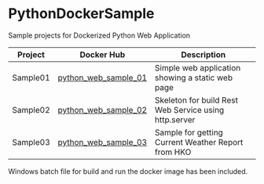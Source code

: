 # PythonDockerSample
Sample projects for Dockerized Python Web Application



| Project  | Docker Hub                                                   | Description                                           |
| -------- | ------------------------------------------------------------ | ----------------------------------------------------- |
| Sample01 | [python_web_sample_01](https://cloud.docker.com/repository/docker/super169/python_web_sample_01) | Simple web application showing a static web page      |
| Sample02 | [python_web_sample_02](https://cloud.docker.com/repository/docker/super169/python_web_sample_02) | Skeleton for build Rest Web Service using http.server |
| Sample03 | [python_web_sample_03](https://cloud.docker.com/repository/docker/super169/python_web_sample_03) | Sample for getting Current Weather Report from HKO    |

Windows batch file for build and run the docker image has been included.


